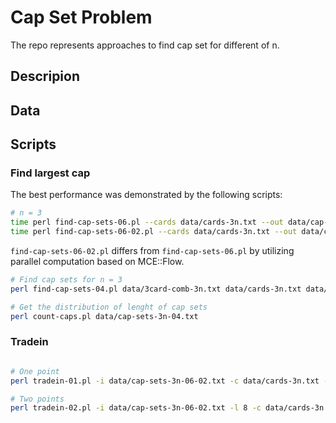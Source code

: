 # Cap Set Problem

The repo represents approaches to find cap set for different of n. 

## Descripion

## Data

## Scripts


### Find largest cap

The best performance was demonstrated by the following scripts:

```bash
# n = 3
time perl find-cap-sets-06.pl --cards data/cards-3n.txt --out data/cap-sets-3n-06.txt # 0m0.987s
time perl find-cap-sets-06-02.pl --cards data/cards-3n.txt --out data/cap-sets-3n-06-02.txt # 0m0.312s 
```

`find-cap-sets-06-02.pl` differs from `find-cap-sets-06.pl` by utilizing parallel computation based on MCE::Flow.


```bash
# Find cap sets for n = 3 
perl find-cap-sets-04.pl data/3card-comb-3n.txt data/cards-3n.txt data/cap-sets-3n-04.txt

# Get the distribution of lenght of cap sets
perl count-caps.pl data/cap-sets-3n-04.txt

```

### Tradein

```bash

# One point
perl tradein-01.pl -i data/cap-sets-3n-06-02.txt -c data/cards-3n.txt -l 8 -o data/cap-sets-3n-tradein.txt

# Two points
perl tradein-02.pl -i data/cap-sets-3n-06-02.txt -l 8 -c data/cards-3n.txt -o data/cap-sets-3n-tradein-02.txt

```

